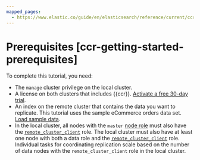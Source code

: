 ```yaml
---
mapped_pages:
  - https://www.elastic.co/guide/en/elasticsearch/reference/current/ccr-getting-started-prerequisites.html
---
```


# Prerequisites [ccr-getting-started-prerequisites]

To complete this tutorial, you need:

* The `manage` cluster privilege on the local cluster.
* A license on both clusters that includes {{ccr}}. [Activate a free 30-day trial](../../license/manage-your-license-in-self-managed-cluster.md).
* An index on the remote cluster that contains the data you want to replicate. This tutorial uses the sample eCommerce orders data set. [Load sample data](../../../explore-analyze/overview/kibana-quickstart.md#gs-get-data-into-kibana).
* In the local cluster, all nodes with the `master` [node role](https://www.elastic.co/guide/en/elasticsearch/reference/current/modules-node.html#node-roles) must also have the [`remote_cluster_client`](../../distributed-architecture/clusters-nodes-shards/node-roles.md#remote-node) role. The local cluster must also have at least one node with both a data role and the [`remote_cluster_client`](../../distributed-architecture/clusters-nodes-shards/node-roles.md#remote-node) role. Individual tasks for coordinating replication scale based on the number of data nodes with the `remote_cluster_client` role in the local cluster.

